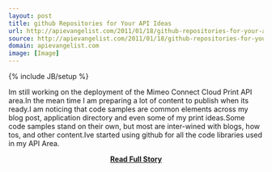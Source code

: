 ```yaml
---
layout: post
title: github Repositories for Your API Ideas
url: http://apievangelist.com/2011/01/18/github-repositories-for-your-api-ideas/
source: http://apievangelist.com/2011/01/18/github-repositories-for-your-api-ideas/
domain: apievangelist.com
image: [Image]
---
```

{% include JB/setup %}<p>Im still working on the deployment of the Mimeo Connect Cloud Print API area.In the mean time I am preparing a lot of content to publish when its ready.I am noticing that code samples are common elements across my blog post, application directory and even some of my print ideas.Some code samples stand on their own, but most are inter-wined with blogs, how tos, and other content.Ive started using github for all the code libraries used in my API Area.</p>
<center><p><a href="http://apievangelist.com/2011/01/18/github-repositories-for-your-api-ideas/" style='padding:25px; font-sze:18px; font-weight: bold;'>Read Full Story</a></p></center>
